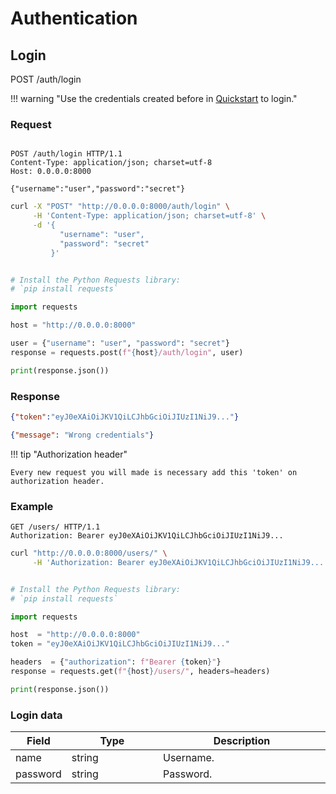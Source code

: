 # Authentication

## Login
<span class="resource"><span class="base post">POST</span> /auth/login</span>

!!! warning "Use the credentials created before in [Quickstart](/started/#add-new-user) to login."

### Request

```http tab="HTTP"

POST /auth/login HTTP/1.1
Content-Type: application/json; charset=utf-8
Host: 0.0.0.0:8000

{"username":"user","password":"secret"}
```



```bash tab="Curl"
curl -X "POST" "http://0.0.0.0:8000/auth/login" \
     -H 'Content-Type: application/json; charset=utf-8' \
     -d '{
           "username": "user",
           "password": "secret"
         }'
```

```python tab="Python"

# Install the Python Requests library:
# `pip install requests`

import requests

host = "http://0.0.0.0:8000"

user = {"username": "user", "password": "secret"}
response = requests.post(f"{host}/auth/login", user)

print(response.json())
```

### Response
```json tab="200"
{"token":"eyJ0eXAiOiJKV1QiLCJhbGciOiJIUzI1NiJ9..."}
```

```json tab="400"
{"message": "Wrong credentials"}
```

!!! tip "Authorization header"

    Every new request you will made is necessary add this 'token' on authorization header.


### Example

```http tab="HTTP"
GET /users/ HTTP/1.1
Authorization: Bearer eyJ0eXAiOiJKV1QiLCJhbGciOiJIUzI1NiJ9...
```

```bash tab="Curl"
curl "http://0.0.0.0:8000/users/" \
     -H 'Authorization: Bearer eyJ0eXAiOiJKV1QiLCJhbGciOiJIUzI1NiJ9...'
```

```python tab="Python"

# Install the Python Requests library:
# `pip install requests`

import requests

host  = "http://0.0.0.0:8000"
token = "eyJ0eXAiOiJKV1QiLCJhbGciOiJIUzI1NiJ9..."

headers  = {"authorization": f"Bearer {token}"}
response = requests.get(f"{host}/users/", headers=headers)

print(response.json())
```



### Login data
<table>
  <thead>
    <tr class="header">
      <th width="15%">Field</th>
      <th width="30%">Type</th>
      <th width="55%">Description</th>
    </tr>
  </thead>
  <tbody>
    <tr>
      <td>name</td>
      <td>string</td>
      <td>Username.</td>
    </tr>
    <tr>
      <td>password</td>
      <td>string</td>
      <td>Password.</td>
    </tr>
  </tbody>
</table>
